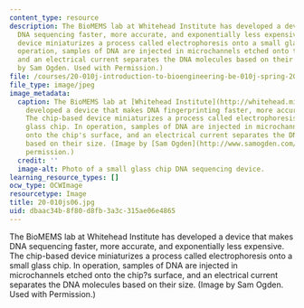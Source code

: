 ```yaml
---
content_type: resource
description: The BioMEMS lab at Whitehead Institute has developed a device that makes
  DNA sequencing faster, more accurate, and exponentially less expensive. The chip-based
  device miniaturizes a process called electrophoresis onto a small glass chip. In
  operation, samples of DNA are injected in microchannels etched onto the chip?s surface,
  and an electrical current separates the DNA molecules based on their size. (Image
  by Sam Ogden. Used with Permission.)
file: /courses/20-010j-introduction-to-bioengineering-be-010j-spring-2006/dbaac34b8f80d8fb3a3c315ae06e4865_20-010js06.jpg
file_type: image/jpeg
image_metadata:
  caption: The BioMEMS lab at [Whitehead Institute](http://whitehead.mit.edu/) has
    developed a device that makes DNA fingerprinting faster, more accurate, and portable.
    The chip-based device miniaturizes a process called electrophoresis onto a small
    glass chip. In operation, samples of DNA are injected in microchannels etched
    onto the chip's surface, and an electrical current separates the DNA molecules
    based on their size. (Image by [Sam Ogden](http://www.samogden.com/). Used with
    permission.)
  credit: ''
  image-alt: Photo of a small glass chip DNA sequencing device.
learning_resource_types: []
ocw_type: OCWImage
resourcetype: Image
title: 20-010js06.jpg
uid: dbaac34b-8f80-d8fb-3a3c-315ae06e4865
---
```

The BioMEMS lab at Whitehead Institute has developed a device that makes DNA sequencing faster, more accurate, and exponentially less expensive. The chip-based device miniaturizes a process called electrophoresis onto a small glass chip. In operation, samples of DNA are injected in microchannels etched onto the chip?s surface, and an electrical current separates the DNA molecules based on their size. (Image by Sam Ogden. Used with Permission.)

